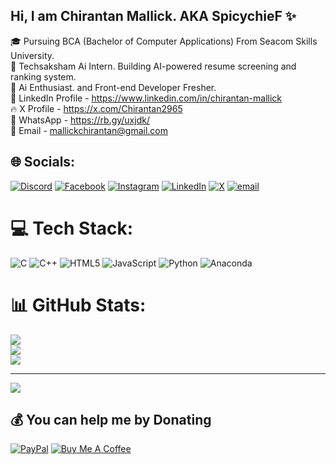 ## Hi, I am Chirantan Mallick. AKA SpicychieF ✨

🎓 Pursuing BCA (Bachelor of Computer Applications) From Seacom Skills University. <br/>
💼 Techsaksham Ai Intern. Building AI-powered resume screening and ranking system.<br/>
🤖 Ai Enthusiast. and Front-end Developer Fresher.<br/>
🔗 LinkedIn Profile - https://www.linkedin.com/in/chirantan-mallick <br/>
🔥 X Profile - https://x.com/Chirantan2965 <br/>
💬 WhatsApp - https://rb.gy/uxjdk/ <br/>
📧 Email - mallickchirantan@gmail.com <br/>


## 🌐 Socials:
[![Discord](https://img.shields.io/badge/Discord-%237289DA.svg?logo=discord&logoColor=white)](https://discord.gg/https://discord.gg/EmRcW9rnGs) [![Facebook](https://img.shields.io/badge/Facebook-%231877F2.svg?logo=Facebook&logoColor=white)](https://facebook.com/Dninja2965) [![Instagram](https://img.shields.io/badge/Instagram-%23E4405F.svg?logo=Instagram&logoColor=white)](https://instagram.com/heres_chirantan) [![LinkedIn](https://img.shields.io/badge/LinkedIn-%230077B5.svg?logo=linkedin&logoColor=white)](https://linkedin.com/in/chirantan-mallick) [![X](https://img.shields.io/badge/X-black.svg?logo=X&logoColor=white)](https://x.com/Chirantan2965) [![email](https://img.shields.io/badge/Email-D14836?logo=gmail&logoColor=white)](mailto:mallickchirantan@gmail.com) 

# 💻 Tech Stack:
![C](https://img.shields.io/badge/c-%2300599C.svg?style=flat&logo=c&logoColor=white) ![C++](https://img.shields.io/badge/c++-%2300599C.svg?style=flat&logo=c%2B%2B&logoColor=white) ![HTML5](https://img.shields.io/badge/html5-%23E34F26.svg?style=flat&logo=html5&logoColor=white) ![JavaScript](https://img.shields.io/badge/javascript-%23323330.svg?style=flat&logo=javascript&logoColor=%23F7DF1E) ![Python](https://img.shields.io/badge/python-3670A0?style=flat&logo=python&logoColor=ffdd54) ![Anaconda](https://img.shields.io/badge/Anaconda-%2344A833.svg?style=flat&logo=anaconda&logoColor=white)
# 📊 GitHub Stats:
![](https://github-readme-stats.vercel.app/api?username=SpicychieF05&theme=tokyonight&hide_border=false&include_all_commits=true&count_private=false)<br/>
![](https://nirzak-streak-stats.vercel.app/?user=SpicychieF05&theme=tokyonight&hide_border=false)<br/>
![](https://github-readme-stats.vercel.app/api/top-langs/?username=SpicychieF05&theme=tokyonight&hide_border=false&include_all_commits=true&count_private=false&layout=compact)

---
[![](https://visitcount.itsvg.in/api?id=SpicychieF05&icon=0&color=0)](https://visitcount.itsvg.in)

  ## 💰 You can help me by Donating
  [![PayPal](https://img.shields.io/badge/PayPal-00457C?style=for-the-badge&logo=paypal&logoColor=white)](https://paypal.me/username?country.x=COUNTRYCODE&locale.x=LOCALECODE) 
  [![Buy Me A Coffee](https://img.shields.io/badge/Buy%20Me%20a%20Coffee-ffdd00?style=for-the-badge&logo=buy-me-a-coffee&logoColor=black)](https://www.buymeacoffee.com/chirantan_mallick)

  
<!-- Proudly created with GPRM ( https://gprm.itsvg.in ) -->
